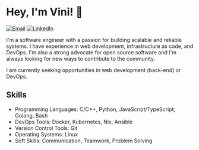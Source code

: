 # Hey, I'm Vini! 👋

[![Email](https://img.shields.io/badge/Email-viniciusp.olivera@gmail.com-blue)](mailto:viniciusp.olivera@gmail.com)
[![LinkedIn](https://img.shields.io/badge/LinkedIn-vinicius507-blue)](https://linkedin.com/in/vinicius507)

I'm a software engineer with a passion for building scalable and reliable systems. I have experience in web development, infrastructure as code, and DevOps. I'm also a strong advocate for open source software and I'm always looking for new ways to contribute to the community.

I am currently seeking opportunities in web development (back-end) or DevOps.

## Skills

- Programming Languages: C/C++, Python, JavaScript/TypeScript, Golang, Bash
- DevOps Tools: Docker, Kubernetes, Nix, Ansible
- Version Control Tools: Git
- Operating Systems: Linux
- Soft Skills: Communication, Teamwork, Problem Solving
